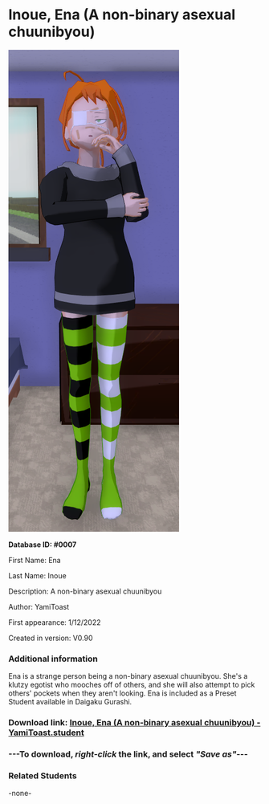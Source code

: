 # Inoue, Ena (A non-binary asexual chuunibyou)

<img src="../../Files/Images/Inoue, Ena (A non-binary asexual chuunibyou).png" title="Inoue, Ena (A non-binary asexual chuunibyou) - YamiToast">

**Database ID: #0007**

First Name: Ena

Last Name: Inoue

Description: A non-binary asexual chuunibyou

Author: YamiToast

First appearance: 1/12/2022

Created in version: V0.90

### Additional information

Ena is a strange person being a non-binary asexual chuunibyou. She's a klutzy egotist who mooches off of others, and she will also attempt to pick others' pockets when they aren't looking. Ena is included as a Preset Student available in Daigaku Gurashi.

### Download link: <a href="https://raw.githubusercontent.com/Arbiter1223/Daigaku-Gurashi-Custom-Students/master/Files/Student%20Files/Inoue%2C%20Ena%20(A%20non-binary%20asexual%20chuunibyou)%20-%20YamiToast.student">Inoue, Ena (A non-binary asexual chuunibyou) - YamiToast.student</a>

### ---**To download, _right-click_ the link, and select _"Save as"_**---

### Related Students

-none-
